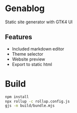 # Genablog

Static site generator with GTK4 UI

## Features
- Included markdown editor
- Theme selector
- Website preview
- Export to static html

# Build
```sh
npm install
npx rollup -c rollup.config.js
gjs -m build/bundle.mjs
```